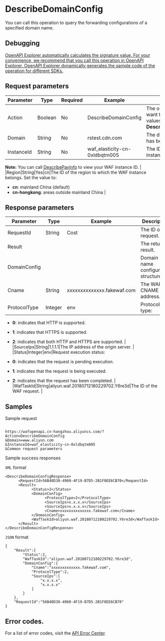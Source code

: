 # DescribeDomainConfig

You can call this operation to query the forwarding configurations of a specified domain name.

## Debugging

[OpenAPI Explorer automatically calculates the signature value. For your convenience, we recommend that you call this operation in OpenAPI Explorer. OpenAPI Explorer dynamically generates the sample code of the operation for different SDKs.](https://api.aliyun.com/#product=waf-openapi&api=DescribeDomainConfig&type=RPC&version=2018-01-17)

## Request parameters

|Parameter|Type|Required|Example|Description|
|---------|----|--------|-------|-----------|
|Action|Boolean|No|DescribeDomainConfig|The operation that you want to perform. Valid values: **DescribeDomainConfig**. |
|Domain|String|No|rstest.cdn.com|The domain name that has been added to WAF. |
|InstanceId|String|No|waf\_elasticity-cn-0xldbqtm005|The ID of the WAF instance.

**Note:** You can call [DescribePayInfo](~~86651~~) to view your WAF instance ID. |
|Region|String|Yes|cn|The ID of the region to which the WAF instance belongs. Set the value to:

-   **cn**: mainland China \(default\)
-   **cn-hongkong**: areas outside mainland China |

## Response parameters

|Parameter|Type|Example|Description|
|---------|----|-------|-----------|
|RequestId|String|Cost|The ID of the request. |
|Result| | |The returned result. |
|DomainConfig| | |Domain name configuration structure. |
|Cname|String|xxxxxxxxxxxxxx.fakewaf.com|The WAF CNAME address. |
|ProtocolType|Integer|env|Protocol type:

-   **0**: indicates that HTTP is supported.
-   **1**: indicates that HTTPS is supported.
-   **2**: indicates that both HTTP and HTTPS are supported. |
|SourceIps|String|1.1.1.1|The IP address of the origin server. |
|Status|Integer|env|Request execution status:

-   **0**: indicates that the request is pending execution.
-   **1**: indicates that the request is being executed.
-   **2**: indicates that the request has been completed. |
|WafTaskId|String|aliyun.waf.20180712180229702.Y6re3d|The ID of the WAF request. |

## Samples

Sample request

```

https://wafopenapi.cn-hangzhou.aliyuncs.com/? Action=DescribeDomainConfig
&Domain=www.aliyun.com
&InstanceId=waf_elasticity-cn-0xldbqtm005
&Common request parameters

```

Sample success responses

`XML` format

```
<DescribeDomainConfigResponse>
      <RequestId>56B40D30-4960-4F19-B7D5-2B1F0EE6CB70</RequestId>
      <Result>
            <Status>2</Status>
            <DomainConfig>
                  <ProtocolType>2</ProtocolType>
                  <SourceIps>x.x.x.x</SourceIps>
                  <SourceIps>x.x.x.x</SourceIps>
                  <Cname>xxxxxxxxxxxxxx.fakewaf.com</Cname>
            </DomainConfig>
            <WafTaskId>aliyun.waf.20180712180229702.Y6re3d</WafTaskId>
      </Result>
</DescribeDomainConfigResponse>
```

`JSON` format

```
{
	"Result":{
		"Status":2,
		"WafTaskId":"aliyun.waf.20180712180229702.Y6re3d",
		"DomainConfig":{
			"Cname":"xxxxxxxxxxxxx.fakewaf.com",
			"ProtocolType":2,
			"SourceIps":[
				"x.x.x.x",
				"x.x.x.x"
			]
		}
	},
	"RequestId":"56B40D30-4960-4F19-B7D5-2B1F0EE6CB70"
}
```

## Error codes.

For a list of error codes, visit the [API Error Center](https://error-center.alibabacloud.com/status/product/waf-openapi).

